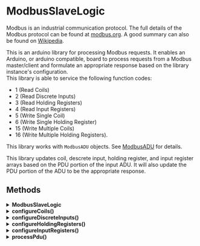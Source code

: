 # ModbusSlaveLogic

Modbus is an industrial communication protocol. The full details of the Modbus protocol can be found at [modbus.org](https://modbus.org). A good summary can also be found on [Wikipedia](https://en.wikipedia.org/wiki/Modbus).

This is an arduino library for processing Modbus requests. It enables an Arduino, or arduino compatible, board to process requests from a Modbus master/client and formulate an appropriate response based on the library instance's configuration.  
This library is able to service the following function codes:  
- 1 (Read Coils)
- 2 (Read Discrete Inputs)
- 3 (Read Holding Registers)
- 4 (Read Input Registers)
- 5 (Write Single Coil)
- 6 (Write Single Holding Register)
- 15 (Write Multiple Coils)
- 16 (Write Multiple Holding Registers).

This library works with `ModbusADU` objects. See [ModbusADU](https://github.com/CMB27/ModbusADU) for details.

This library updates coil, descrete input, holding register, and input register arrays based on the PDU portion of the input ADU.
It will also update the PDU portion of the ADU to be the appropriate response.



## Methods



<details><summary id="modbusslavelogic-1"><strong>ModbusSlaveLogic</strong></summary>
  <blockquote>

### Description
Creates a `ModbusSlaveLogic` object.

### Example
``` C++
# include <ModbusSlaveLogic.h>

ModbusSlaveLogic modbusLogic;
```

  </blockquote>
</details>



<details><summary id="configurecoils"><strong>configureCoils()</strong></summary>
  <blockquote>

### Description
Tells the library where coil data is stored and the number of coils.
If this function is not run, the library will assume there are no coils.

### Syntax
`modbusLogic.configureCoils(coils, numCoils)`

### Parameters
- `modbusLogic`: a `ModbusSlaveLogic` object.
- `coils`: an array of coil values. Allowed data types: array of `bool`.
- `numCoils`: the number of coils. This value must not be larger than the size of the array. Allowed data types: `uint16_t`.

  </blockquote>
</details>



<details><summary id="configurediscreteinputs"><strong>configureDiscreteInputs()</strong></summary>
  <blockquote>

### Description
Tells the library where to read discrete input data and the number of discrete inputs.
If this function is not run, the library will assume there are no discrete inputs.

### Syntax
`modbusLogic.configureDiscreteInputs(discreteInputs, numDiscreteInputs)`

### Parameters
- `modbusLogic`: a `ModbusSlaveLogic` object.
- `discreteInputs`: an array of discrete input values. Allowed data types: array of `bool`.
- `numDiscreteInputs`: the number of discrete inputs. This value must not be larger than the size of the array. Allowed data types: `uint16_t`.

  </blockquote>
</details>



<details><summary id="configureholdingregisters"><strong>configureHoldingRegisters()</strong></summary>
  <blockquote>

### Description
Tells the library where holding register data is stored and the number of holding registers.
If this function is not run, the library will assume there are no holding registers.

### Syntax
`modbusLogic.configureHoldingRegisters(holdingRegisters, numHoldingRegisters)`

### Parameters
- `modbusLogic`: a `ModbusSlaveLogic` object.
- `holdingRegisters`: an array of holding register values. Allowed data types: array of `uint16_t`.
- `numHoldingRegisters`: the number of holding registers. This value must not be larger than the size of the array. Allowed data types: `uint16_t`.

  </blockquote>
</details>



<details><summary id="configureinputregisters"><strong>configureInputRegisters()</strong></summary>
  <blockquote>

### Description
Tells the library where to read input register data and the number of input registers.
If this function is not run, the library will assume there are no input registers.

### Syntax
`modbusLogic.configureInputRegisters(inputRegisters, numInputRegisters)`

### Parameters
- `modbusLogic`: a `ModbusSlaveLogic` object.
- `inputRegisters`: an array of input register values. Allowed data types: array of `uint16_t`.
- `numInputRegisters`: the number of input registers. This value must not be larger than the size of the array. Allowed data types: `uint16_t`.

  </blockquote>
</details>



<details><summary id="processpdu"><strong>processPdu()</strong></summary>
  <blockquote>

### Description
If a valid write request is submitted in the adu, it will update the appropriate data array, and modify the adu to be the correct acknowledgment response.
If a valid read request is submitted, it will modify the adu to be the correct response with the requested data from the appropriate array.
If an invalid request is submitted, it will modify the adu to be an exception response as per the Modbus specification.

### Syntax
`modbusLogic.processPdu(adu)`

### Parameters
- `modbusLogic`: a `ModbusSlaveLogic` object.
- `adu`: a `ModbusADU` object.

  </blockquote>
</details>


